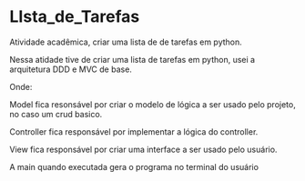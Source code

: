 # LIsta_de_Tarefas
Atividade acadêmica, criar uma lista de de tarefas em python.

Nessa atidade tive de criar uma lista de tarefas em python, usei a arquitetura DDD e MVC de base.

Onde:

Model fica resonsável por criar o modelo de lógica a ser usado pelo projeto, no caso um crud basico.

Controller fica responsável por implementar a lógica do controller.

View fica responsável por criar uma interface a ser usado pelo usuário.

A main quando executada gera o programa no terminal do usuário
